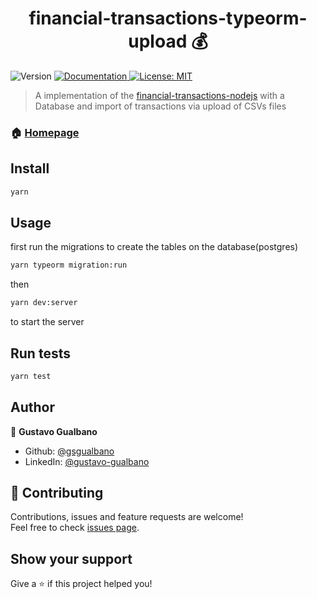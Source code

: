<h1 align="center">financial-transactions-typeorm-upload 💰</h1>
<p>
  <img alt="Version" src="https://img.shields.io/badge/version-1.0.0-blue.svg?cacheSeconds=2592000" />
  <a href="https://github.com/gsgualbano/financial-transactions-nodejs#readme" target="_blank">
    <img alt="Documentation" src="https://img.shields.io/badge/documentation-yes-brightgreen.svg" />
  </a>
  <a href="#" target="_blank">
    <img alt="License: MIT" src="https://img.shields.io/badge/License-MIT-yellow.svg" />
  </a>
</p>

> A implementation of the [financial-transactions-nodejs](https://github.com/gsgualbano/financial-transactions-nodejs) with a Database and import of transactions via upload of CSVs files

### 🏠 [Homepage](https://github.com/gsgualbano/financial-transactions-typeorm-upload#readme)

## Install

```sh
yarn
```

## Usage

first run the migrations to create the tables on the database(postgres)
```sh
yarn typeorm migration:run
```

then
```sh
yarn dev:server
```
to start the server

## Run tests

```sh
yarn test
```

## Author

👤 **Gustavo Gualbano**

* Github: [@gsgualbano](https://github.com/gsgualbano)
* LinkedIn: [@gustavo-gualbano](https://www.linkedin.com/in/gustavo-gualbano-378074130/)

## 🤝 Contributing

Contributions, issues and feature requests are welcome!<br />Feel free to check [issues page](https://github.com/gsgualbano/financial-transactions-nodejs/issues).

## Show your support

Give a ⭐️ if this project helped you!
